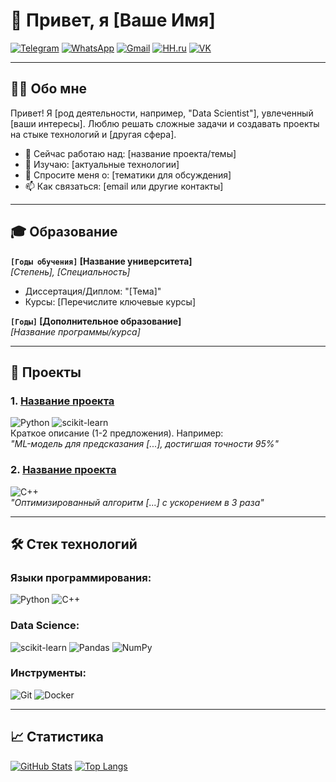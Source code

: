 # 👋 Привет, я [Ваше Имя] 

[![Telegram](https://img.shields.io/badge/-Telegram-0088CC?style=flat&logo=telegram&logoColor=white)](https://t.me/ulya_kastryulya)
[![WhatsApp](https://img.shields.io/badge/-WhatsApp-25D366?style=flat&logo=whatsapp&logoColor=white)](https://wa.me/+79122574656)
[![Gmail](https://img.shields.io/badge/-Gmail-EA4335?style=flat&logo=gmail&logoColor=white)](mailto:k@stryulya.ru)
[![HH.ru](https://img.shields.io/badge/-HH.ru-FF6600?style=flat&logo=hh.ru&logoColor=white)](https://hh.ru/resume/c74d0640ff0f2307c30039ed1f625a4a537876)
[![VK](https://img.shields.io/badge/-VK-0077FF?style=flat&logo=vk&logoColor=white)](https://vk.com/id_ulay)
<!-- 
[![LinkedIn](https://img.shields.io/badge/-LinkedIn-0A66C2?style=flat&logo=linkedin&logoColor=white)](https://linkedin.com/in/ваш_ник)
[![LeetCode](https://img.shields.io/badge/-LeetCode-FFA116?style=flat&logo=leetcode&logoColor=black)](https://leetcode.com/ваш_ник)
-->
---

## 🧑‍💻 Обо мне
Привет! Я [род деятельности, например, "Data Scientist"], увлеченный [ваши интересы]. Люблю решать сложные задачи и создавать проекты на стыке технологий и [другая сфера].

- 🔭 Сейчас работаю над: [название проекта/темы]
- 🌱 Изучаю: [актуальные технологии]
- 💬 Спросите меня о: [тематики для обсуждения]
- 📫 Как связаться: [email или другие контакты]

---

## 🎓 Образование
**`[Годы обучения]` [Название университета]**  
*[Степень], [Специальность]*  
- Диссертация/Диплом: "[Тема]"
- Курсы: [Перечислите ключевые курсы]

**`[Годы]` [Дополнительное образование]**  
*[Название программы/курса]*

---

## 🚀 Проекты

### 1. [Название проекта](https://github.com/ваш_ник/репозиторий)
![Python](https://img.shields.io/badge/-Python-3776AB?logo=python&logoColor=white) ![scikit-learn](https://img.shields.io/badge/-scikit--learn-F7931E?logo=scikit-learn&logoColor=white)  
Краткое описание (1-2 предложения). Например:  
*"ML-модель для предсказания [...], достигшая точности 95%"*

### 2. [Название проекта](https://github.com/ваш_ник/репозиторий)
![C++](https://img.shields.io/badge/-C++-00599C?logo=c%2B%2B&logoColor=white)  
*"Оптимизированный алгоритм [...] с ускорением в 3 раза"*

---

## 🛠️ Стек технологий

### Языки программирования:
![Python](https://img.shields.io/badge/-Python-3776AB?logo=python&logoColor=white) ![C++](https://img.shields.io/badge/-C++-00599C?logo=c%2B%2B&logoColor=white)

### Data Science:
![scikit-learn](https://img.shields.io/badge/-scikit--learn-F7931E?logo=scikit-learn&logoColor=white) ![Pandas](https://img.shields.io/badge/-Pandas-150458?logo=pandas&logoColor=white) ![NumPy](https://img.shields.io/badge/-NumPy-013243?logo=numpy&logoColor=white)

### Инструменты:
![Git](https://img.shields.io/badge/-Git-F05032?logo=git&logoColor=white) ![Docker](https://img.shields.io/badge/-Docker-2496ED?logo=docker&logoColor=white)

---

## 📈 Статистика

[![GitHub Stats](https://github-readme-stats.vercel.app/api?username=ваш_ник&show_icons=true&theme=radical)](https://github.com/ваш_ник)
[![Top Langs](https://github-readme-stats.vercel.app/api/top-langs/?username=ваш_ник&layout=compact)](https://github.com/ваш_ник)

